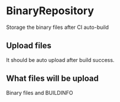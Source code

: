 # BinaryRepository
Storage the binary files after CI auto-build

## Upload files
It should be auto upload after build success.

## What files will be upload
Binary files and BUILDINFO
